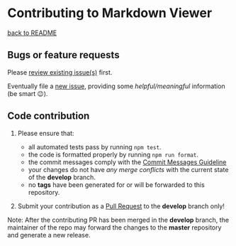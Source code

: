 # Contributing to Markdown Viewer

[back to README](./README.md)

## Bugs or feature requests

Please [review existing issue(s)](https://github.com/khatastroffik/mdview/issues) first.

Eventually file a [new issue](https://github.com/khatastroffik/mdview/issues/new/choose), providing some *helpful/meaningful* information  (be smart :wink:).

## Code contribution

1. Please ensure that:
    - all automated tests pass by running `npm test`.
    - the code is formatted properly by running `npm run format`.
    - the commit messages comply with the [Commit Messages Guideline](./doc/commit-messages-guideline.md)
    - your changes do not have *any merge conflicts* with the current state of the **develop** branch.
    - no **tags** have been generated for or will be forwarded to this repository.

1. Submit your contribution as a [Pull Request](https://github.com/khatastroffik/mdview/compare) to the **develop** branch only!

Note: After the contributing PR has been merged in the **develop** branch, the maintainer of the repo may forward the changes to the **master** repository and generate a new release.
